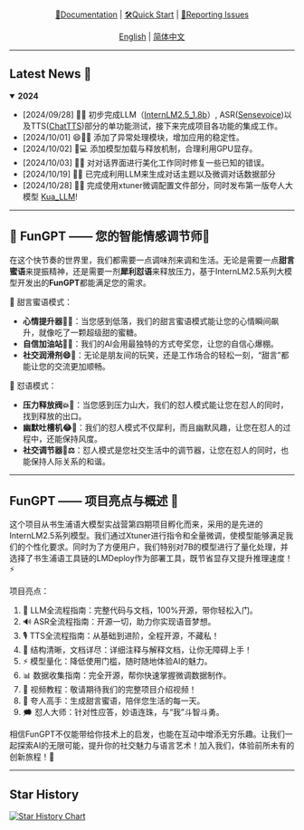 <div align="center">
  <!-- <img src="Assets/image/FunGPT-logo.svg" width="450"/> -->

[📘Documentation](https://github.com/Alannikos/FunGPT) |
[🛠️Quick Start](https://github.com/Alannikos/FunGPT) |
[🤔Reporting Issues](https://github.com/Alannikos/FunGPT/issues)

  [English](README_en.md) | [简体中文](README_zh.md)
</div>

______________________________________________________________________

## Latest News 🎉

<details open>
<summary><b>2024</b></summary>

- \[2024/09/28\] 👋👋 初步完成LLM（[InternLM2.5_1.8b](https://huggingface.co/internlm/internlm2_5-1_8b-chat)）, ASR([Sensevoice](https://www.modelscope.cn/models/iic/sensevoicesmall))以及TTS([ChatTTS](https://huggingface.co/2Noise/ChatTTS))部分的单功能测试，接下来完成项目各功能的集成工作。
- \[2024/10/01\] 😄🐍✨ 添加了异常处理模块，增加应用的稳定性。
- \[2024/10/02\] 🚀💻 添加模型加载与释放机制，合理利用GPU显存。
- \[2024/10/03\] 🎨🐞 对对话界面进行美化工作同时修复一些已知的错误。
- \[2024/10/19\] 🎉💬 已完成利用LLM来生成对话主题以及微调对话数据部分
- \[2024/10/28\] 🎈🥳 完成使用xtuner微调配置文件部分，同时发布第一版夸人大模型 [Kua_LLM](https://modelscope.cn)!


</details>

_____________________________________________________________________


## 🌈 FunGPT —— 您的智能情感调节师🍹

在这个快节奏的世界里，我们都需要一点调味剂来调和生活。无论是需要一点**甜言蜜语**来提振精神，还是需要一剂**犀利怼语**来释放压力，基于InternLM2.5系列大模型开发出的**FunGPT**都能满足您的需求。

🍬 甜言蜜语模式：

- **心情提升器🌟✨**：当您感到低落，我们的甜言蜜语模式能让您的心情瞬间飙升，就像吃了一颗超级甜的蜜糖。
- **自信加油站💪🌈**：我们的AI会用最独特的方式夸奖您，让您的自信心爆棚。
- **社交润滑剂😄🤝**：无论是朋友间的玩笑，还是工作场合的轻松一刻，“甜言”都能让您的交流更加顺畅。

🔪 怼语模式：

- **压力释放阀💥😤**：当您感到压力山大，我们的怼人模式能让您在怼人的同时，找到释放的出口。
- **幽默吐槽机😂👅**：我们的怼人模式不仅犀利，而且幽默风趣，让您在怼人的过程中，还能保持风度。
- **社交调节器🤝⚖️**：怼人模式是您社交生活中的调节器，让您在怼人的同时，也能保持人际关系的和谐。
_____________________________________________________________________


## FunGPT —— 项目亮点与概述 🌟

这个项目从书生浦语大模型实战营第四期项目孵化而来，采用的是先进的InternLM2.5系列模型。我们通过Xtuner进行指令和全量微调，使模型能够满足我们的个性化要求。同时为了方便用户，我们特别对7B的模型进行了量化处理，并选择了书生浦语工具链的LMDeploy作为部署工具，既节省显存又提升推理速度！⚡

项目亮点：
  1. 📖 LLM全流程指南：完整代码与文档，100%开源，带你轻松入门。
  2. 🔊 ASR全流程指南：开源一切，助力你实现语音梦想。
  3. 🎙️ TTS全流程指南：从基础到进阶，全程开源，不藏私！
  4. 📂 结构清晰，文档详尽：详细注释与解释文档，让你无障碍上手！
  5. ⚡ 模型量化：降低使用门槛，随时随地体验AI的魅力。
  6. 📊 数据收集指南：完全开源，帮你快速掌握微调数据制作。
  7. 🎥 视频教程：敬请期待我们的完整项目介绍视频！
  8. 🤗 夸人高手：生成甜言蜜语，陪伴您生活的每一天。
  9. 🗯️ 怼人大师：针对性应答，妙语连珠，与“我”斗智斗勇。


相信FunGPT不仅能带给你技术上的启发，也能在互动中增添无穷乐趣。让我们一起探索AI的无限可能，提升你的社交魅力与语言艺术！加入我们，体验前所未有的创新旅程！🌟

_____________________________________________________________________


## Star History

[![Star History Chart](https://api.star-history.com/svg?repos=Alannikos/FunGPT&type=Date)](https://star-history.com/#Alannikos/FunGPT&Date)